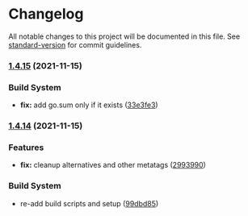 # Changelog

All notable changes to this project will be documented in this file. See [standard-version](https://github.com/conventional-changelog/standard-version) for commit guidelines.

### [1.4.15](https://github.com/dnb-org/components/compare/head/v1.4.14...head/v1.4.15) (2021-11-15)


### Build System

* **fix:** add go.sum only if it exists ([33e3fe3](https://github.com/dnb-org/components/commit/33e3fe3714f7f911246bdcf847c83b52926eff48))

### [1.4.14](https://github.com/dnb-org/components/compare/head/v1.4.13...head/v1.4.14) (2021-11-15)


### Features

* **fix:** cleanup alternatives and other metatags ([2993990](https://github.com/dnb-org/components/commit/2993990d5b73af6f9821b204085ccbf119ad4d5b))


### Build System

* re-add build scripts and setup ([99dbd85](https://github.com/dnb-org/components/commit/99dbd85de5208f92a05603cd0ada85d4411bfb3e))

